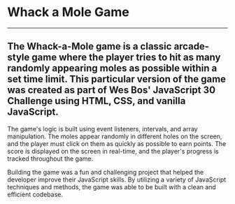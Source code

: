 # Whack a Mole Game

---

## The Whack-a-Mole game is a classic arcade-style game where the player tries to hit as many randomly appearing moles as possible within a set time limit. This particular version of the game was created as part of Wes Bos' JavaScript 30 Challenge using HTML, CSS, and vanilla JavaScript.

The game's logic is built using event listeners, intervals, and array manipulation. The moles appear randomly in different holes on the screen, and the player must click on them as quickly as possible to earn points. The score is displayed on the screen in real-time, and the player's progress is tracked throughout the game.

Building the game was a fun and challenging project that helped the developer improve their JavaScript skills. By utilizing a variety of JavaScript techniques and methods, the game was able to be built with a clean and efficient codebase.



